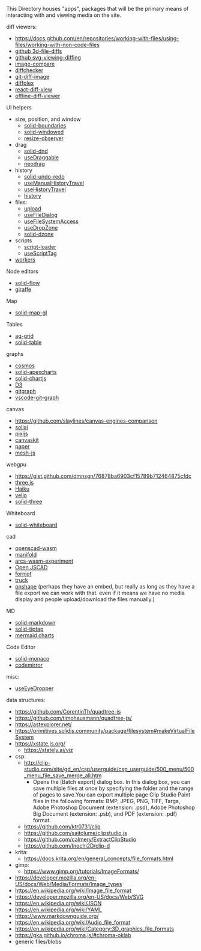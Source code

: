 This Directory houses "apps", packages that will be the primary means of interacting with and viewing media on the site.

diff viewers:
- https://docs.github.com/en/repositories/working-with-files/using-files/working-with-non-code-files
- [github 3d-file-diffs](https://github.blog/2013-09-17-3d-file-diffs/)
- [github svg-viewing-diffing](https://github.blog/2014-10-06-svg-viewing-diffing/)
- [image-compare](https://www.diffchecker.com/image-compare/)
- [diffchecker](https://www.diffchecker.com/)
- [git-diff-image](https://github.com/ewanmellor/git-diff-image)
- [diffplex](https://github.com/mmanela/diffplex)
- [react-diff-view](https://github.com/otakustay/react-diff-view)
- [offline-diff-viewer](https://github.com/technikhil314/offline-diff-viewer)


UI helpers
- size, position, and window
  - [solid-boundaries](https://github.com/everweij/solid-boundaries)
  - [solid-windowed](https://github.com/titoBouzout/solid-windowed)
  - [resize-observer](https://github.com/solidjs-community/solid-primitives/tree/main/packages/resize-observer#readme)
- drag
  - [solid-dnd](https://github.com/thisbeyond/solid-dnd)
  - [useDraggable](https://solidjs-use.github.io/solidjs-use/core/useDraggable)
  - [neodrag](https://www.neodrag.dev/docs/solid)
- history
  - [solid-undo-redo](https://github.com/elite174/solid-undo-redo)
  - [useManualHistoryTravel](https://solidjs-use.github.io/solidjs-use/core/useManualHistoryTravel)
  - [useHistoryTravel](https://solidjs-use.github.io/solidjs-use/core/useHistoryTravel)
  - [history](https://github.com/solidjs-community/solid-primitives/tree/main/packages/history#readme)
- files:
  - [upload](https://github.com/solidjs-community/solid-primitives/tree/main/packages/upload#readme)
  - [useFileDialog](https://solidjs-use.github.io/solidjs-use/core/useFileDialog)
  - [useFileSystemAccess](https://solidjs-use.github.io/solidjs-use/core/useFileSystemAccess)
  - [useDropZone](https://solidjs-use.github.io/solidjs-use/core/useDropZone)
  - [solid-dzone](https://github.com/Jcanotorr06/solid-dzone)
- scripts
  - [script-loader](https://github.com/solidjs-community/solid-primitives/tree/main/packages/script-loader#readme)
  - [useScriptTag](https://solidjs-use.github.io/solidjs-use/core/useScriptTag)
- [workers](https://github.com/solidjs-community/solid-primitives/tree/main/packages/workers#readme)

Node editors
- [solid-flow](https://github.com/miguelsalesvieira/solid-flow)
- [giraffe](https://github.com/bigmistqke/giraffe)

Map
- [solid-map-gl](https://github.com/GIShub4/solid-map-gl)

Tables
- [ag-grid](https://ag-grid.com/react-data-grid/solidjs/)
- [solid-table](https://tanstack.com/table/v8/docs/adapters/solid-table)

graphs
- [cosmos](https://github.com/cosmograph-org/cosmos)
- [solid-apexcharts](https://github.com/wobsoriano/solid-apexcharts)
- [solid-chartjs](https://github.com/s0ftik3/solid-chartjs)
- [D3](https://github.com/d3/d3)
- [gitgraph](https://github.com/nicoespeon/gitgraph.js)
- [vscode-git-graph](https://github.com/mhutchie/vscode-git-graph)

canvas
- https://github.com/slaylines/canvas-engines-comparison
- [solixi](https://github.com/sanspointes/solixi)
- [pixijs](https://pixijs.com/)
- [canvaskit](https://skia.org/docs/user/modules/canvaskit/)
- [paper](https://github.com/paperjs/paper.js)
- [mesh-js](https://github.com/mesh-js/mesh.js)

webgpu
- https://gist.github.com/dmnsgn/76878ba6903cf15789b712464875cfdc
- [three.js](https://github.com/mrdoob/three.js)
- [Haiku](https://github.com/jay19240/Haiku)
- [vello](https://github.com/linebender/vello)
- [solid-three](https://github.com/solidjs-community/solid-three)

Whiteboard
- [solid-whiteboard](https://github.com/wobsoriano/solid-whiteboard)

cad
- [openscad-wasm](https://github.com/openscad/openscad-wasm)
- [manifold](https://github.com/elalish/manifold)
- [arcs-wasm-experiment](https://github.com/samsamai/arcs-wasm-experiment)
- [Open JSCAD](https://github.com/jscad/OpenJSCAD.org)
- [fornjot](https://github.com/hannobraun/fornjot/issues/815)
- [truck](https://github.com/ricosjp/truck/issues/38)
- [onshape](https://www.onshape.com/en/) (perhaps they have an embed, but really as long as they have a file export we can work with that. even if it means we have no media display and people upload/download the files manually.)


MD
- [solid-markdown](https://github.com/andi23rosca/solid-markdown)
- [solid-tiptap](https://github.com/LXSMNSYC/solid-tiptap)
- [mermaid charts](https://github.com/mermaid-js/mermaid)

Code Editor
- [solid-monaco](https://github.com/alxnddr/solid-monaco)
- [codemirror](https://github.com/codemirror/dev/)

misc:
- [useEyeDropper](https://solidjs-use.github.io/solidjs-use/core/useEyeDropper)


data structures:
- https://github.com/CorentinTh/quadtree-js
- https://github.com/timohausmann/quadtree-js/
- https://astexplorer.net/
- https://primitives.solidjs.community/package/filesystem#makeVirtualFileSystem
- https://xstate.js.org/
  - https://stately.ai/viz
- csp:
  - http://clip-studio.com/site/gd_en/csp/userguide/csp_userguide/500_menu/500_menu_file_save_merge_all.htm
    - Opens the [Batch export] dialog box. In this dialog box, you can save multiple files at once by specifying the folder and the range of pages to save.You can export multiple page Clip Studio Paint files in the following formats: BMP, JPEG, PNG, TIFF, Targa, Adobe Photoshop Document (extension: .psd), Adobe Photoshop Big Document (extension: .psb), and PDF (extension: .pdf) format.
  - https://github.com/ktr0731/clip
  - https://github.com/saitolume/clipstudio.js
  - https://github.com/calmery/ExtractClipStudio
  - https://github.com/Inochi2D/clip-d
- krita:
  - https://docs.krita.org/en/general_concepts/file_formats.html
- gimp:
  - https://www.gimp.org/tutorials/ImageFormats/
- https://developer.mozilla.org/en-US/docs/Web/Media/Formats/Image_types
- https://en.wikipedia.org/wiki/Image_file_format
- https://developer.mozilla.org/en-US/docs/Web/SVG
- https://en.wikipedia.org/wiki/JSON
- https://en.wikipedia.org/wiki/YAML
- https://www.markdownguide.org/
- https://en.wikipedia.org/wiki/Audio_file_format
- https://en.wikipedia.org/wiki/Category:3D_graphics_file_formats
- https://gka.github.io/chroma.js/#chroma-oklab
- generic files/blobs

